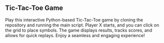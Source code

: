 ## Tic-Tac-Toe Game

Play this interactive Python-based Tic-Tac-Toe game by cloning the repository and running the main script. Player X starts, and you can click on the grid to place symbols. The game displays results, tracks scores, and allows for quick replays. Enjoy a seamless and engaging experience!